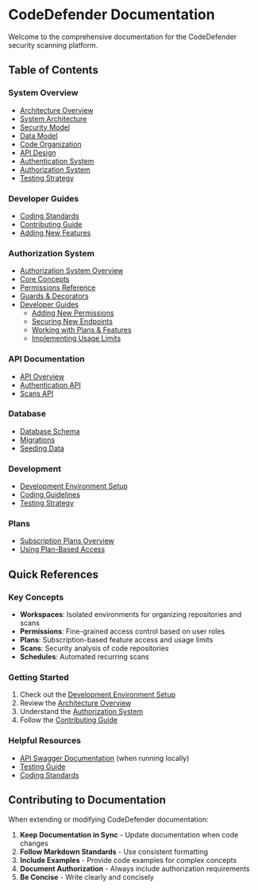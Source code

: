 # CodeDefender Documentation

Welcome to the comprehensive documentation for the CodeDefender security scanning platform.

## Table of Contents

### System Overview
- [Architecture Overview](overview.md)
- [System Architecture](overview/architecture.md)
- [Security Model](overview/security-model.md)
- [Data Model](overview/data-model.md)
- [Code Organization](overview/code-organization.md)
- [API Design](overview/api-design.md)
- [Authentication System](overview/authentication.md)
- [Authorization System](overview/authorization.md)
- [Testing Strategy](overview/testing-strategy.md)

### Developer Guides
- [Coding Standards](developing/coding-standards.md)
- [Contributing Guide](developing/contributing.md)
- [Adding New Features](developing/adding-new-features.md)

### Authorization System
- [Authorization System Overview](authorization/README.md)
- [Core Concepts](authorization/core-concepts.md)
- [Permissions Reference](authorization/permissions.md)
- [Guards & Decorators](authorization/guards-decorators.md)
- [Developer Guides](authorization/guides/)
  - [Adding New Permissions](authorization/guides/adding-permissions.md)
  - [Securing New Endpoints](authorization/guides/securing-endpoints.md)
  - [Working with Plans & Features](authorization/guides/working-with-plans.md)
  - [Implementing Usage Limits](authorization/guides/implementing-limits.md)

### API Documentation
- [API Overview](api/README.md)
- [Authentication API](api/authentication.md)
- [Scans API](api/scans.md)

### Database
- [Database Schema](database/schema.md)
- [Migrations](database/migrations.md)
- [Seeding Data](database/seeding.md)

### Development
- [Development Environment Setup](development/setup.md)
- [Coding Guidelines](development/coding-guidelines.md)
- [Testing Strategy](development/testing.md)

### Plans
- [Subscription Plans Overview](plans/README.md)
- [Using Plan-Based Access](plans/using-plan-based-access.md)

## Quick References

### Key Concepts
- **Workspaces**: Isolated environments for organizing repositories and scans
- **Permissions**: Fine-grained access control based on user roles
- **Plans**: Subscription-based feature access and usage limits
- **Scans**: Security analysis of code repositories
- **Schedules**: Automated recurring scans

### Getting Started
1. Check out the [Development Environment Setup](development/setup.md)
2. Review the [Architecture Overview](overview.md)
3. Understand the [Authorization System](authorization/README.md)
4. Follow the [Contributing Guide](developing/contributing.md)

### Helpful Resources
- [API Swagger Documentation](http://localhost:3000/api/docs) (when running locally)
- [Testing Guide](development/testing.md)
- [Coding Standards](developing/coding-standards.md)

## Contributing to Documentation

When extending or modifying CodeDefender documentation:

1. **Keep Documentation in Sync** - Update documentation when code changes
2. **Follow Markdown Standards** - Use consistent formatting
3. **Include Examples** - Provide code examples for complex concepts
4. **Document Authorization** - Always include authorization requirements
5. **Be Concise** - Write clearly and concisely